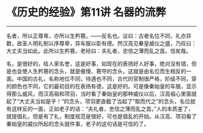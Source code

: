 # 《历史的经验》第11讲 名器的流弊

------

名者，所以正尊卑，亦所以生矜篡。——反名也。议曰：古者名位不同，礼亦异数，故圣人明礼制以序尊卑，异车服以彰有德。然汉高见秦皇威仪之盛，乃叹曰：大丈夫当如此。此所以生矜篡。老经曰：夫礼者，忠信之薄而乱之首。信矣哉。

名，是很好的，给人家名誉，这是好事，如现在的表扬好人好事，绝对没有错，但是也会使人生矜篡的念头，就是傲慢、篡夺的念头，这就是由名位而生相反的一面。中国的古礼，名称地位不同，待遇也不同，古代的官制很严格，阶级不同，穿的颜色也不同，它的最初目的在表扬有德，这是好的。可是像秦始皇的车服，显示得那么威风，而汉高祖和项羽，当时看了秦始皇的那种威仪以后，汉高祖心里面就起了“大丈夫当如是乎！”的念头，项羽更直截了当起了“取而代之”的念头，名位就有这样反的一面，正如老子的话：“夫礼者，忠信之薄而乱之首。”人的本质差了，就提倡礼，但是有了礼，制度规范是很好，可也是倡乱的开始。从汉高、项羽看了秦始皇的威仪所起的念头就件事，老子的这句话是可信的了。